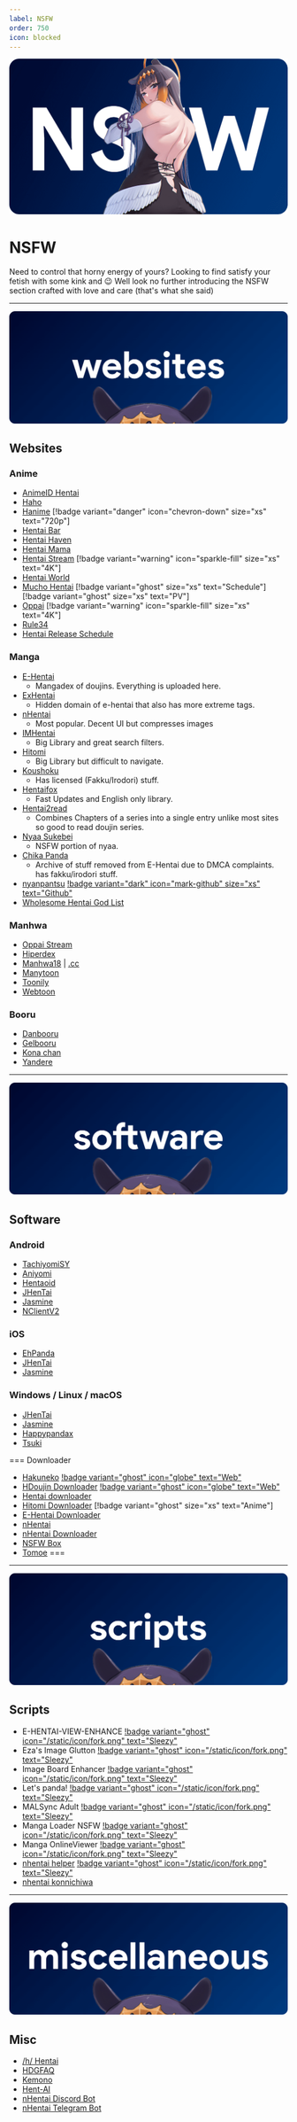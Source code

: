 ```yaml
---
label: NSFW
order: 750
icon: blocked
---
```


![](/static/thumb/nsfw.png)
# NSFW
Need to control that horny energy of yours? Looking to find satisfy your fetish with some kink and :wink: Well look no further introducing the NSFW section crafted with love and care (that's what she said)

___
![](/static/banner/sites.png)
## Websites


### Anime
- [AnimeID Hentai](https://animeidhentai.com/)
- [Haho](https://haho.moe/)
- [Hanime](https://hanime.tv/) [!badge variant="danger" icon="chevron-down" size="xs" text="720p"]
- [Hentai Bar](https://hentaibar.com/)
- [Hentai Haven](https://hentaihaven.xxx/)
- [Hentai Mama](https://hentaimama.io/)
- [Hentai Stream](https://hstream.moe/) [!badge variant="warning" icon="sparkle-fill" size="xs" text="4K"]
- [Hentai World](https://hentaiworld.tv/)
- [Mucho Hentai](https://muchohentai.com/) [!badge variant="ghost" size="xs" text="Schedule"] [!badge variant="ghost" size="xs" text="PV"]
- [Oppai](https://oppai.stream/) [!badge variant="warning" icon="sparkle-fill" size="xs" text="4K"]
- [Rule34](https://www.rule34.dev/)
- [Hentai Release Schedule](https://www.underhentai.net/releases/)


### Manga
- [E-Hentai](https://e-hentai.org/)
    - Mangadex of doujins. Everything is uploaded here.
- [ExHentai](https://exhentai.org/)
    - Hidden domain of e-hentai that also has more extreme tags. 
- [nHentai](https://nhentai.net/)
    - Most popular. Decent UI but compresses images
- [IMHentai](https://imhentai.xxx/)
    - Big Library and great search filters.
- [Hitomi](https://hitomi.la/)
    - Big Library but difficult to navigate.
- [Koushoku](https://ksk.moe/)
    - Has licensed (Fakku/Irodori) stuff.
- [Hentaifox](https://hentaifox.com/ )
    - Fast Updates and English only library.
- [Hentai2read](https://hentai2read.com/)
    - Combines Chapters of a series into a single entry unlike most sites so good to read doujin series.
- [Nyaa Sukebei](https://sukebei.nyaa.si/)
    - NSFW portion of nyaa.
- [Chika Panda](https://panda.chaika.moe/)
    - Archive of stuff removed from E-Hentai due to DMCA complaints. has fakku/irodori stuff.
- [nyanpantsu](https://nyanpantsu.vercel.app/) [!badge variant="dark" icon="mark-github" size="xs" text="Github"](https://github.com/purpleblueslime/nyanpantsu)
- [Wholesome Hentai God List](https://wholesomelist.com/)

### Manhwa
- [Oppai Stream](https://read.oppai.stream/)
- [Hiperdex](https://hiperdex.com/)
- [Manhwa18](http://manhwa18.com/) | [.cc](https://manhwa18.cc/)
- [Manytoon](https://manytoon.com/)
- [Toonily](https://toonily.com/)
- [Webtoon](https://www.webtoon.xyz/)

### Booru
- [Danbooru](https://danbooru.donmai.us/)
- [Gelbooru](https://gelbooru.com/)
- [Kona chan](https://konachan.com/)
- [Yandere](https://yande.re/post)
___
![](/static/banner/software.png)
## Software

### Android
- [TachiyomiSY](https://github.com/jobobby04/TachiyomiSY)
- [Aniyomi](https://github.com/jmir1/aniyomi-mpv-beta)
- [Hentaoid](https://github.com/avluis/Hentoid)
- [JHenTai](https://github.com/jiangtian616/JHenTai)
- [Jasmine](https://github.com/niuhuan/jasmine)
- [NClientV2](https://github.com/Dar9586/NClientV2)

### iOS
- [EhPanda](https://github.com/EhPanda-Team/EhPanda)
- [JHenTai](https://github.com/jiangtian616/JHenTai)
- [Jasmine](https://github.com/niuhuan/jasmine)

### Windows / Linux / macOS
- [JHenTai](https://github.com/jiangtian616/JHenTai)
- [Jasmine](https://github.com/niuhuan/jasmine)
- [Happypandax](https://github.com/happypandax/happypandax)
- [Tsuki](https://github.com/Gusb3ll/Tsuki)

=== Downloader

- [Hakuneko](https://github.com/manga-download/hakuneko) [!badge variant="ghost" icon="globe" text="Web"](https://hakuneko.download/)
- [HDoujin Downloader](https://github.com/HDoujinDownloader/HDoujinDownloader) [!badge variant="ghost" icon="globe" text="Web"](https://doujindownloader.com/)
- [Hentai downloader](https://github.com/touno-io/hentai-downloader)
- [Hitomi Downloader](https://github.com/KurtBestor/Hitomi-Downloader) [!badge variant="ghost" size="xs" text="Anime"]
- [E-Hentai Downloader](https://github.com/ccloli/E-Hentai-Downloader)
- [nHentai](https://github.com/RicterZ/nhentai)
- [nHentai Downloader](https://github.com/Xwilarg/NHentaiDownloader)
- [NSFW Box](https://github.com/Kisspeace/NsfwBox)
- [Tomoe](https://github.com/sinkaroid/tomoe)
===

___
![](/static/banner/script.png)
## Scripts
- E-HENTAI-VIEW-ENHANCE [!badge variant="ghost" icon="/static/icon/fork.png" text="Sleezy"](https://sleazyfork.org/en/scripts/397848-e-hentai-view-enhance)
- Eza's Image Glutton [!badge variant="ghost" icon="/static/icon/fork.png" text="Sleezy"](https://sleazyfork.org/en/scripts/4713-eza-s-image-glutton)
- Image Board Enhancer [!badge variant="ghost" icon="/static/icon/fork.png" text="Sleezy"](https://sleazyfork.org/en/scripts/387312-image-board-enhancer-rule34-gelbooru-e621-and-more)
- Let's panda! [!badge variant="ghost" icon="/static/icon/fork.png" text="Sleezy"](https://sleazyfork.org/en/scripts/33979-let-s-panda)
- MALSync Adult [!badge variant="ghost" icon="/static/icon/fork.png" text="Sleezy"](https://sleazyfork.org/en/scripts/387981-mal-sync-adult-fatexxxblood-edition)
- Manga Loader NSFW [!badge variant="ghost" icon="/static/icon/fork.png" text="Sleezy"](https://sleazyfork.org/en/scripts/12657-manga-loader-nsfw)
- Manga OnlineViewer [!badge variant="ghost" icon="/static/icon/fork.png" text="Sleezy"](https://sleazyfork.org/en/scripts/1319-manga-onlineviewer)
- [nhentai helper](https://github.com/Tsuk1ko/nhentai-helper) [!badge variant="ghost" icon="/static/icon/fork.png" text="Sleezy"](https://sleazyfork.org/en/scripts/375992-nhentai-helper)
- [nhentai konnichiwa](https://github.com/naiymu/nhentai-konnichiwa)

___
![](/static/banner/misc.png)
## Misc
- [/h/ Hentai](https://boards.4chan.org/h/)
- [HDGFAQ](https://rentry.org/hdgfaq)
- [Kemono](https://kemono.party/)
- [Hent-AI](https://github.com/natethegreate/hent-AI)
- [nHentai Discord Bot](https://github.com/the-urban-inc/nhentai-discord-bot)
- [nHentai Telegram Bot](https://github.com/sleroq/nhentai-telegram-bot)